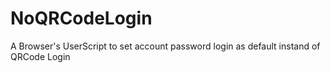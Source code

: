 # NoQRCodeLogin
A Browser's UserScript to set account password login as default instand of QRCode Login
